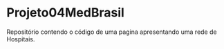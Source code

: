 # Projeto04MedBrasil
Repositório contendo o código de uma pagina apresentando uma rede de Hospitais.

